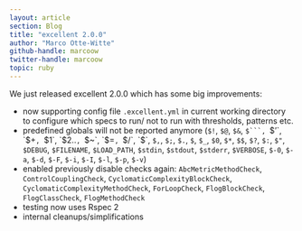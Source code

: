 ```yaml
---
layout: article
section: Blog
title: "excellent 2.0.0"
author: "Marco Otte-Witte"
github-handle: marcoow
twitter-handle: marcoow
topic: ruby
---
```


We just released excellent 2.0.0 which has some big improvements:

<!--break-->

* now supporting config file `.excellent.yml` in current working directory to configure which specs to run/ not to run with thresholds, patterns etc.
* predefined globals will not be reported anymore (`$!`, `$@`, `$&`, `$```, `$’`, `$+`, `$1`, `$2..`, `$~`, `$=`, `$/`, `$\`, `$,`, `$;`, `$.`, `$`, `$_`, `$0`, `$*`, `$$`, `$?`, `$:`, `$"`, `$DEBUG`, `$FILENAME`, `$LOAD_PATH`, `$stdin`, `$stdout`, `$stderr`, `$VERBOSE`, `$-0`, `$-a`, `$-d`, `$-F`, `$-i`, `$-I`, `$-l`, `$-p`, `$-v`)
* enabled previously disable checks again: `AbcMetricMethodCheck`, `ControlCouplingCheck`, `CyclomaticComplexityBlockCheck`, `CyclomaticComplexityMethodCheck`, `ForLoopCheck`, `FlogBlockCheck`, `FlogClassCheck`, `FlogMethodCheck`
* testing now uses Rspec 2
* internal cleanups/simplifications
